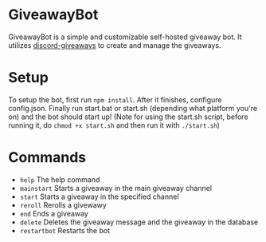 # GiveawayBot
GiveawayBot is a simple and customizable self-hosted giveaway bot.
It utilizes [discord-giveaways](https://github.com/Androz2091/discord-giveaways) to create and manage the giveaways.

# Setup
To setup the bot, first run `npm install`. After it finishes, configure config.json. Finally run start.bat or start.sh (depending what platform you're on) and the bot should start up! (Note for using the start.sh script, before running it, do `chmod +x start.sh` and then run it with `./start.sh`)

# Commands
* `help` The help command
* `mainstart` Starts a giveaway in the main giveaway channel
* `start` Starts a giveaway in the specified channel
* `reroll` Rerolls a givewawy
* `end` Ends a giveaway
* `delete` Deletes the giveaway message and the giveaway in the database
* `restartbot` Restarts the bot

